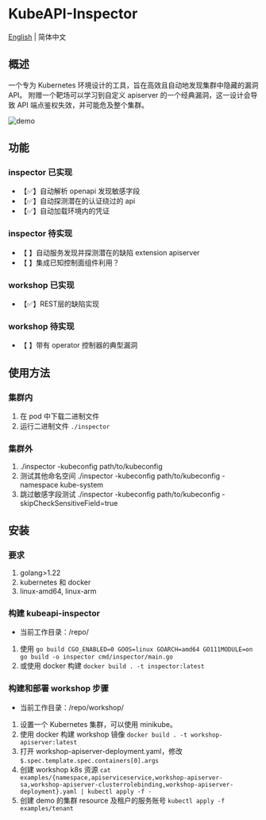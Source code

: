 # KubeAPI-Inspector
[English](https://github.com/yeahx/KubeAPI-Inspector/blob/main/README.md) | 简体中文
## 概述

一个专为 Kubernetes 环境设计的工具，旨在高效且自动地发现集群中隐藏的漏洞 API。 
附赠一个靶场可以学习到自定义 apiserver 的一个经典漏洞，这一设计会导致 API 端点鉴权失效，并可能危及整个集群。

![demo](https://github.com/yeahx/KubeAPI-Inspector/blob/main/demo.gif)
## 功能
### inspector 已实现
* 【✅】自动解析 openapi 发现敏感字段
* 【✅】自动探测潜在的认证绕过的 api
* 【✅】自动加载环境内的凭证
### inspector 待实现
* 【 】自动服务发现并探测潜在的缺陷 extension apiserver
* 【 】集成已知控制面组件利用？
### workshop 已实现
* 【✅】REST层的缺陷实现
### workshop 待实现
* 【 】带有 operator 控制器的典型漏洞
## 使用方法
### 集群内
1. 在 pod 中下载二进制文件
2. 运行二进制文件 `./inspector`
### 集群外
1. ./inspector -kubeconfig path/to/kubeconfig
2. 测试其他命名空间 ./inspector -kubeconfig path/to/kubeconfig -namespace kube-system
3. 跳过敏感字段测试 ./inspector -kubeconfig path/to/kubeconfig -skipCheckSensitiveField=true
## 安装
### 要求
1. golang>1.22
2. kubernetes 和 docker
3. linux-amd64, linux-arm
### 构建 kubeapi-inspector
* 当前工作目录：/repo/
1. 使用 `go build CGO_ENABLED=0 GOOS=linux GOARCH=amd64 GO111MODULE=on go build -o inspector cmd/inspector/main.go`
2. 或使用 docker 构建 `docker build . -t inspector:latest`
### 构建和部署 workshop 步骤
* 当前工作目录：/repo/workshop/

1. 设置一个 Kubernetes 集群，可以使用 minikube。
2. 使用 docker 构建 workshop 镜像 `docker build . -t workshop-apiserver:latest`
3. 打开 workshop-apiserver-deployment.yaml，修改 `$.spec.template.spec.containers[0].args`
4. 创建 workshop k8s 资源 `cat examples/{namespace,apiserviceservice,workshop-apiserver-sa,workshop-apiserver-clusterrolebinding,workshop-apiserver-deployment}.yaml | kubectl apply -f -`
5. 创建 demo 的集群 resource 及租户的服务账号 `kubectl apply -f examples/tenant`